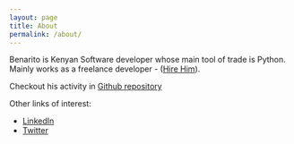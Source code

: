```yaml
---
layout: page
title: About
permalink: /about/
---
```


Benarito is Kenyan Software developer whose main tool of trade is Python.
Mainly works as a freelance developer - ([Hire Him](https://www.odesk.com/users/~01f0f31ef1a8764ae4)).

Checkout his activity in [Github repository](https://github.com/benarito)

Other links of interest:

* [LinkedIn](http://ke.linkedin.com/pub/benson-njogu/3a/a11/739)
* [Twitter](https://twitter.com/benson254)


